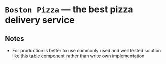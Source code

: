 # `Boston Pizza` — the best pizza delivery service

## Notes

- For production is better to use commonly used and well tested solution like [this table component](https://github.com/andyperlitch/angularjs-table) rather than write own implementation 
